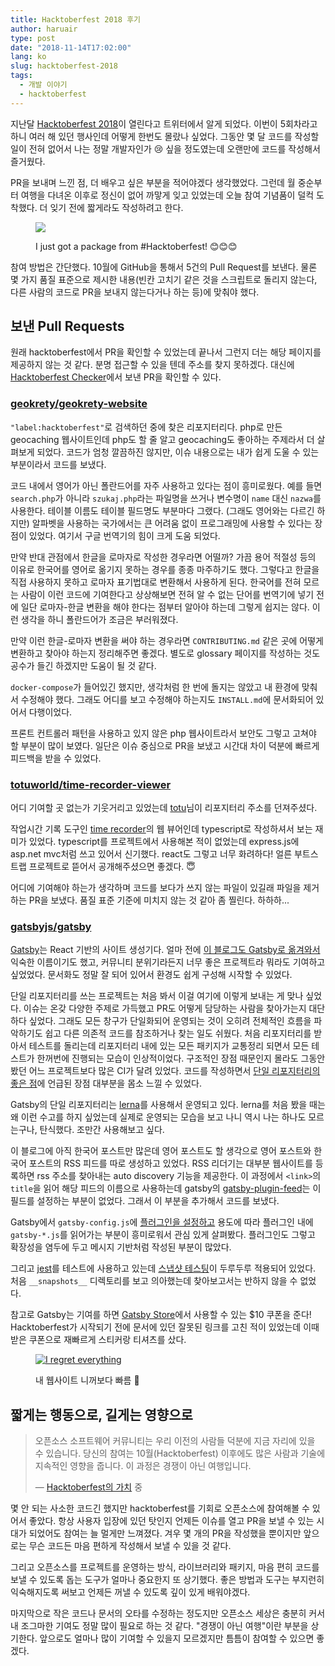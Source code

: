 ```yaml
---
title: Hacktoberfest 2018 후기
author: haruair
type: post
date: "2018-11-14T17:02:00"
lang: ko
slug: hacktoberfest-2018
tags:
  - 개발 이야기
  - hacktoberfest
---
```


지난달 [Hacktoberfest 2018](https://hacktoberfest.digitalocean.com)이 열린다고 트위터에서 알게 되었다. 이번이 5회차라고 하니 여러 해 있던 행사인데 어떻게 한번도 몰랐나 싶었다. 그동안 몇 달 코드를 작성할 일이 전혀 없어서 나는 정말 개발자인가 😢 싶을 정도였는데 오랜만에 코드를 작성해서 즐거웠다.

PR을 보내며 느낀 점, 더 배우고 싶은 부분을 적어야겠다 생각했었다. 그런데 월 중순부터 여행을 다녀온 이후로 정신이 없어 까맣게 잊고 있었는데 오늘 참여 기념품이 덜컥 도착했다. 더 잊기 전에 짧게라도 작성하려고 한다.


<figure class="image-twitter">

[<img src="https://pbs.twimg.com/media/DsAzpSZUUAAKaTU.jpg">](https://twitter.com/heyedykim/status/1062906341327437825)

<figcaption>I just got a package from #Hacktoberfest! 😊😊😊</figcaption>
</figure>


참여 방법은 간단했다. 10월에 GitHub을 통해서 5건의 Pull Request를 보낸다. 물론 몇 가지 품질 표준으로 제시한 내용(빈칸 고치기 같은 것을 스크립트로 돌리지 않는다, 다른 사람의 코드로 PR을 보내지 않는다거나 하는 등)에 맞춰야 했다.

## 보낸 Pull Requests

원래 hacktoberfest에서 PR을 확인할 수 있었는데 끝나서 그런지 더는 해당 페이지를 제공하지 않는 것 같다. 분명 접근할 수 있을 텐데 주소를 찾지 못하겠다. 대신에 [Hacktoberfest Checker](https://hacktoberfestchecker.jenko.me/)에서 보낸 PR을 확인할 수 있다.

### [geokrety/geokrety-website](https://github.com/geokrety/geokrety-website)

`"label:hacktoberfest"`로 검색하던 중에 찾은 리포지터리다. php로 만든 geocaching 웹사이트인데 php도 할 줄 알고 geocaching도 좋아하는 주제라서 더 살펴보게 되었다. 코드가 엄청 깔끔하진 않지만, 이슈 내용으로는 내가 쉽게 도울 수 있는 부분이라서 코드를 보냈다.

코드 내에서 영어가 아닌 폴란드어를 자주 사용하고 있다는 점이 흥미로웠다. 예를 들면 `search.php`가 아니라 `szukaj.php`라는 파일명을 쓰거나 변수명이 `name` 대신 `nazwa`를 사용한다. 테이블 이름도 테이블 필드명도 부분마다 그랬다. (그래도 영어와는 다르긴 하지만) 알파벳을 사용하는 국가에서는 큰 어려움 없이 프로그래밍에 사용할 수 있다는 장점이 있었다. 여기서 구글 번역기의 힘이 크게 도움 되었다.

만약 반대 관점에서 한글을 로마자로 작성한 경우라면 어떨까? 가끔 용어 적절성 등의 이유로 한국어를 영어로 옮기지 못하는 경우를 종종 마주하기도 했다. 그렇다고 한글을 직접 사용하지 못하고 로마자 표기법대로 변환해서 사용하게 된다. 한국어를 전혀 모르는 사람이 이런 코드에 기여한다고 상상해보면 전혀 알 수 없는 단어를 번역기에 넣기 전에 일단 로마자-한글 변환을 해야 한다는 점부터 알아야 하는데 그렇게 쉽지는 않다. 이런 생각을 하니 폴란드어가 조금은 부러워졌다.

만약 이런 한글-로마자 변환을 써야 하는 경우라면 `CONTRIBUTING.md` 같은 곳에 어떻게 변환하고 찾아야 하는지 정리해주면 좋겠다. 별도로 glossary 페이지를 작성하는 것도 공수가 들긴 하겠지만 도움이 될 것 같다.

`docker-compose`가 들어있긴 했지만, 생각처럼 한 번에 돌지는 않았고 내 환경에 맞춰서 수정해야 했다. 그래도 어디를 보고 수정해야 하는지도 `INSTALL.md`에 문서화되어 있어서 다행이었다.

프론트 컨트롤러 패턴을 사용하고 있지 않은 php 웹사이트라서 보안도 그렇고 고쳐야 할 부분이 많이 보였다. 일단은 이슈 중심으로 PR을 보냈고 시간대 차이 덕분에 빠르게 피드백을 받을 수 있었다.

### [totuworld/time-recorder-viewer](https://github.com/totuworld/time-recorder-viewer)

어디 기여할 곳 없는가 기웃거리고 있었는데 [totu](https://twitter.com/totuworld)님이 리포지터리 주소를 던져주셨다.

작업시간 기록 도구인 [time recorder](https://github.com/totuworld/time-recorder)의 웹 뷰어인데 typescript로 작성하셔서 보는 재미가 있었다. typescript를 프로젝트에서 사용해본 적이 없었는데 express.js에 asp.net mvc처럼 쓰고 있어서 신기했다. react도 그렇고 너무 화려하다! 얼른 부트스트랩 프로젝트로 뜯어서 공개해주셨으면 좋겠다. 😇

어디에 기여해야 하는가 생각하며 코드를 보다가 쓰지 않는 파일이 있길래 파일을 제거하는 PR을 보냈다. 품질 표준 기준에 미치지 않는 것 같아 좀 찔린다. 하하하...

### [gatsbyjs/gatsby](https://github.com/gatsbyjs/gatsby)

[Gatsby](https://gatsbyjs.org)는 React 기반의 사이트 생성기다. 얼마 전에 [이 블로그도 Gatsby로 옮겨와서](https://edykim.com/ko/post/update-the-blog-from-wordpress-to-gatsby/) 익숙한 이름이기도 했고, 커뮤니티 분위기라든지 너무 좋은 프로젝트라 뭐라도 기여하고 싶었었다. 문서화도 정말 잘 되어 있어서 환경도 쉽게 구성해 시작할 수 있었다.

단일 리포지터리를 쓰는 프로젝트는 처음 봐서 이걸 여기에 이렇게 보내는 게 맞나 싶었다. 이슈는 온갖 다양한 주제로 가득했고 PR도 어떻게 담당하는 사람을 찾아가는지 대단하다 싶었다. 그래도 모든 창구가 단일화되어 운영되는 것이 오히려 전체적인 흐름을 파악하기도 쉽고 다른 의존적 코드를 참조하거나 찾는 일도 쉬웠다. 처음 리포지터리를 받아서 테스트를 돌리는데 리포지터리 내에 있는 모든 패키지가 교통정리 되면서 모든 테스트가 한꺼번에 진행되는 모습이 인상적이었다. 구조적인 장점 때문인지 몰라도 그동안 봤던 어느 프로젝트보다 많은 CI가 달려 있었다. 코드를 작성하면서 [단일 리포지터리의 좋은 점](https://edykim.com/ko/post/advantages-of-monorepos/)에 언급된 장점 대부분을 몸소 느낄 수 있었다.

Gatsby의 단일 리포지터리는 [lerna](https://github.com/lerna/lerna)를 사용해서 운영되고 있다. lerna를 처음 봤을 때는 왜 이런 수고를 하지 싶었는데 실제로 운영되는 모습을 보고 나니 역시 나는 하나도 모르는구나, 탄식했다. 조만간 사용해보고 싶다.

이 블로그에 아직 한국어 포스트만 많은데 영어 포스트도 할 생각으로 영어 포스트와 한국어 포스트의 RSS 피드를 따로 생성하고 있었다. RSS 리더기는 대부분 웹사이트를 등록하면 rss 주소를 찾아내는 auto discovery 기능을 제공한다. 이 과정에서 `<link>`의 `title`을 읽어 해당 피드의 이름으로 사용하는데 gatsby의 [gatsby-plugin-feed](https://github.com/gatsbyjs/gatsby/tree/master/packages/gatsby-plugin-feed)는 이 필드를 설정하는 부분이 없었다. 그래서 이 부분을 추가해서 코드를 보냈다.

Gatsby에서 `gatsby-config.js`에 [플러그인을 설정하고](https://www.gatsbyjs.org/docs/plugins/) 용도에 따라 플러그인 내에 `gatsby-*.js`를 읽어가는 부분이 흥미로워서 관심 있게 살펴봤다. 플러그인도 그렇고 확장성을 염두에 두고 메시지 기반처럼 작성된 부분이 많았다.

그리고 [jest](https://github.com/facebook/jest)를 테스트에 사용하고 있는데 [스냅샷 테스팅](https://jestjs.io/docs/en/snapshot-testing)이 두루두루 적용되어 있었다. 처음 `__snapshots__` 디렉토리를 보고 의아했는데 찾아보고서는 반하지 않을 수 없었다.

참고로 Gatsby는 기여를 하면 [Gatsby Store](https://store.gatsbyjs.org/)에서 사용할 수 있는 $10 쿠폰을 준다! Hacktoberfest가 시작되기 전에 문서에 있던 잘못된 링크를 고친 적이 있었는데 이때 받은 쿠폰으로 재빠르게 스티커랑 티셔츠를 샀다.

<figure class="image-twitter">

[<img src="https://pbs.twimg.com/media/DqCk7_NVYAEqz8y.jpg" alt="I regret everything" />](https://twitter.com/haruair/status/1054023667678474243)

<figcaption>내 웹사이트 니꺼보다 빠름 💜</figcaption>
</figure>

## 짧게는 행동으로, 길게는 영향으로

> 오픈소스 소프트웨어 커뮤니티는 우리 이전의 사람들 덕분에 지금 자리에 있을 수 있습니다. 당신의 참여는 10월(Hacktoberfest) 이후에도 많은 사람과 기술에 지속적인 영향을 줍니다. 이 과정은 경쟁이 아닌 여행입니다.
>
> — [Hacktoberfest의 가치](https://hacktoberfest.digitalocean.com/details) 중

몇 안 되는 사소한 코드긴 했지만 hacktoberfest를 기회로 오픈소스에 참여해볼 수 있어서 좋았다. 항상 사용자 입장에 있던 탓인지 언제든 이슈를 열고 PR을 보낼 수 있는 시대가 되었어도 참여는 늘 멀게만 느껴졌다. 겨우 몇 개의 PR을 작성했을 뿐이지만 앞으로는 무슨 코드든 마음 편하게 작성해서 보낼 수 있을 것 같다.

그리고 오픈소스를 프로젝트를 운영하는 방식, 라이브러리와 패키지, 마음 편히 코드를 보낼 수 있도록 돕는 도구가 얼마나 중요한지 또 상기했다. 좋은 방법과 도구는 부지런히 익숙해지도록 써보고 언제든 꺼낼 수 있도록 깊이 있게 배워야겠다.

마지막으로 작은 코드나 문서의 오타를 수정하는 정도지만 오픈소스 세상은 충분히 커서 내 조그마한 기여도 정말 많이 필요로 하는 것 같다. "경쟁이 아닌 여행"이란 부분을 상기한다. 앞으로도 얼마나 많이 기여할 수 있을지 모르겠지만 틈틈이 참여할 수 있으면 좋겠다.
